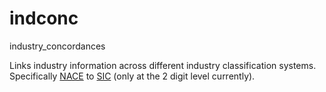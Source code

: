 # indconc
industry_concordances

Links industry information across different industry classification systems. 
Specifically [NACE](https://ec.europa.eu/eurostat/web/nace-rev2) to [SIC](https://www.osha.gov/data/sic-manual) (only at the 2 digit level currently).
